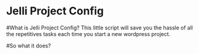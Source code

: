 Jelli Project Config
====================

#What is Jelli Project Config?
This little script will save you the hassle of all the repetitives tasks each time you start a new wordpress project.


#So what it does?



